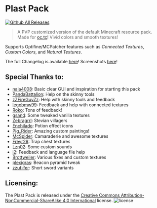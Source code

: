 Plast Pack
==========

[![Github All Releases](https://img.shields.io/github/downloads/Plastix/Plast-Pack/total.svg)](https://github.com/Plastix/Plast-Pack/releases)

>A PVP customized version of the default Minecraft resource pack. Made for [oc.tc](https://oc.tc)! Vivid colors and smooth textures!

Supports Optifine/MCPatcher features such as *Connected Textures*, *Custom Colors*, and *Natural Textures*.

The full Changelog is available [here](https://github.com/Plastix/Plast-Pack/blob/master/CHANGELOG.md)! Screenshots [here](https://imgur.com/a/EUHFX)!

Special Thanks to:
------
* [nala4008](https://web.archive.org/web/20161008194350/https://oc.tc/notnalA): Basic clear GUI and inspiration for starting this pack
* [PandaBattalion](https://web.archive.org/web/20160912065532/https://oc.tc/PandaBattalion): Help on the skinny tools
* [zZFireGuyZz](https://web.archive.org/web/20160923083046/https://oc.tc/TheRisingTiger): Help with skinny tools and feedback
* [legobmw99](https://github.com/legobmw99): Feedback and help with connected textures
* [Roko](https://web.archive.org/web/20160913032240/https://oc.tc/Roko): Tons of feedback!
* [gsand](https://github.com/gsand): Some tweaked vanilla textures
* [Zebragrrl](http://www.minecraftforum.net/topic/1016007-): Stevian villagers
* [Enchilado](http://www.minecraftforum.net/topic/1547673-): Potion effect icons
* [Pig_Rider](http://www.reddit.com/user/Pig_Rider): Amazing custom paintings!
* [McSpider](https://github.com/McSpider): Camaraderie and awesome textures
* [Freyr29](https://github.com/Freyrrr): Trap chest textures
* [Lzn02](http://www.minecraftforum.net/topic/1436016-): Some custom sounds
* [i2](https://web.archive.org/web/20160925023144/https://oc.tc/i2): Feedback and language file help
* [Brottweiler](https://github.com/Brottweiler): Various fixes and custom textures
* [plexigras](https://github.com/plexigras): Beacon pyramid tweak
* [zzuf-fer](https://github.com/zzuf-fer): Short sword variants

Licensing:
------
The Plast Pack is released under the [Creative Commons Attribution-NonCommercial-ShareAlike 4.0 International](http://creativecommons.org/licenses/by-nc-sa/4.0/) license.
![license](http://i.creativecommons.org/l/by-nc-sa/4.0/88x31.png)
